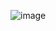 ![image](https://github.com/Abiji-2020/Leetcode-2024/assets/145255212/2703f94d-cc3f-4a0a-a6b4-ff3a4d105bd4)
